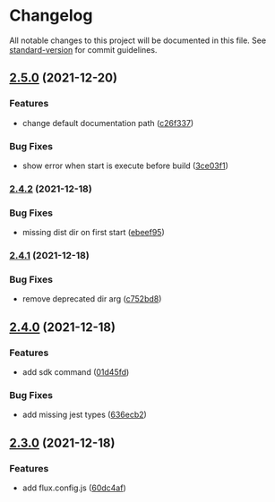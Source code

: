 # Changelog

All notable changes to this project will be documented in this file. See [standard-version](https://github.com/conventional-changelog/standard-version) for commit guidelines.

## [2.5.0](https://github.com/fluxapi/fluxapi/compare/v2.4.2...v2.5.0) (2021-12-20)


### Features

* change default documentation path ([c26f337](https://github.com/fluxapi/fluxapi/commit/c26f337c4ac4970e1c31117dfd56d318f055c041))


### Bug Fixes

* show error when start is execute before build ([3ce03f1](https://github.com/fluxapi/fluxapi/commit/3ce03f1198e788ee68f391bc908fc6cc5f7dc4e6))

### [2.4.2](https://github.com/fluxapi/fluxapi/compare/v2.4.1...v2.4.2) (2021-12-18)


### Bug Fixes

* missing dist dir on first start ([ebeef95](https://github.com/fluxapi/fluxapi/commit/ebeef9500739f0622a9fb6bc42f10d65f11ea977))

### [2.4.1](https://github.com/fluxapi/fluxapi/compare/v2.4.0...v2.4.1) (2021-12-18)


### Bug Fixes

* remove deprecated dir arg ([c752bd8](https://github.com/fluxapi/fluxapi/commit/c752bd86f76404884907111935cafadb972c95bf))

## [2.4.0](https://github.com/fluxapi/fluxapi/compare/v2.3.0...v2.4.0) (2021-12-18)


### Features

* add sdk command ([01d45fd](https://github.com/fluxapi/fluxapi/commit/01d45fd9573c030f84c005f02405ad81291b4d03))


### Bug Fixes

* add missing jest types ([636ecb2](https://github.com/fluxapi/fluxapi/commit/636ecb2a8201acb22e6377c7b38b422821a24596))

## [2.3.0](https://github.com/fluxapi/fluxapi/compare/v2.2.0...v2.3.0) (2021-12-18)


### Features

* add flux.config.js ([60dc4af](https://github.com/fluxapi/fluxapi/commit/60dc4afb615ea2a0903460363b4bf3f61167b7ac))
